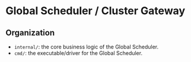 # Global Scheduler / Cluster Gateway

## Organization
- `internal/`: the core business logic of the Global Scheduler.
- `cmd/`: the executable/driver for the Global Scheduler.